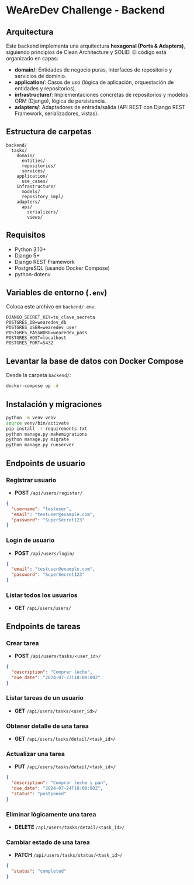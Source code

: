 # WeAreDev Challenge - Backend

## Arquitectura

Este backend implementa una arquitectura **hexagonal (Ports & Adapters)**, siguiendo principios de Clean Architecture y SOLID. El código está organizado en capas:

- **domain/**: Entidades de negocio puras, interfaces de repositorio y servicios de dominio.
- **application/**: Casos de uso (lógica de aplicación, orquestación de entidades y repositorios).
- **infrastructure/**: Implementaciones concretas de repositorios y modelos ORM (Django), lógica de persistencia.
- **adapters/**: Adaptadores de entrada/salida (API REST con Django REST Framework, serializadores, vistas).

## Estructura de carpetas

```
backend/
  tasks/
    domain/
      entities/
      repositories/
      services/
    application/
      use_cases/
    infrastructure/
      models/
      repository_impl/
    adapters/
      api/
        serializers/
        views/
```

## Requisitos
- Python 3.10+
- Django 5+
- Django REST Framework
- PostgreSQL (usando Docker Compose)
- python-dotenv

## Variables de entorno (`.env`)

Coloca este archivo en `backend/.env`:

```
DJANGO_SECRET_KEY=tu_clave_secreta
POSTGRES_DB=wearedev_db
POSTGRES_USER=wearedev_user
POSTGRES_PASSWORD=wearedev_pass
POSTGRES_HOST=localhost
POSTGRES_PORT=5432
```

## Levantar la base de datos con Docker Compose

Desde la carpeta `backend/`:
```sh
docker-compose up -d
```

## Instalación y migraciones

```sh
python -m venv venv
source venv/bin/activate
pip install -r requirements.txt
python manage.py makemigrations
python manage.py migrate
python manage.py runserver
```

## Endpoints de usuario

### Registrar usuario
- **POST** `/api/users/register/`
```json
{
  "username": "testuser",
  "email": "testuser@example.com",
  "password": "SuperSecret123"
}
```

### Login de usuario
- **POST** `/api/users/login/`
```json
{
  "email": "testuser@example.com",
  "password": "SuperSecret123"
}
```

### Listar todos los usuarios
- **GET** `/api/users/users/`

## Endpoints de tareas

### Crear tarea
- **POST** `/api/users/tasks/<user_id>/`
```json
{
  "description": "Comprar leche",
  "due_date": "2024-07-23T18:00:00Z"
}
```

### Listar tareas de un usuario
- **GET** `/api/users/tasks/<user_id>/`

### Obtener detalle de una tarea
- **GET** `/api/users/tasks/detail/<task_id>/`

### Actualizar una tarea
- **PUT** `/api/users/tasks/detail/<task_id>/`
```json
{
  "description": "Comprar leche y pan",
  "due_date": "2024-07-24T18:00:00Z",
  "status": "postponed"
}
```

### Eliminar lógicamente una tarea
- **DELETE** `/api/users/tasks/detail/<task_id>/`

### Cambiar estado de una tarea
- **PATCH** `/api/users/tasks/status/<task_id>/`
```json
{
  "status": "completed"
}
```
